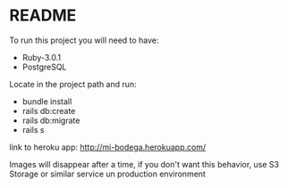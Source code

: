# README

To run this project you will need to have:
* Ruby-3.0.1
* PostgreSQL

Locate in the project path and run:

* bundle install
* rails db:create
* rails db:migrate
* rails s

link to heroku app: http://mi-bodega.herokuapp.com/

Images will disappear after a time, if you don't want this behavior, use S3 Storage or similar service un production environment